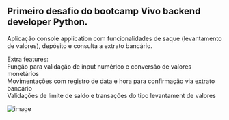 ## Primeiro desafio do bootcamp Vivo backend developer Python.</br>
Aplicação console application com funcionalidades de saque (levantamento de valores), depósito e consulta a extrato bancário.

Extra features:</br>
    Função para validação de input numérico e conversão de valores monetários</br>
    Movimentações com registro de data e hora para confirmação via extrato bancário</br>
    Validações de limite de saldo e transações do tipo levantament de valores</br>

![image](https://github.com/railsonrames/desafio-sistema-bancario-console/assets/5368644/edc6f671-c30f-4a14-b027-c6f6d47eca78)
